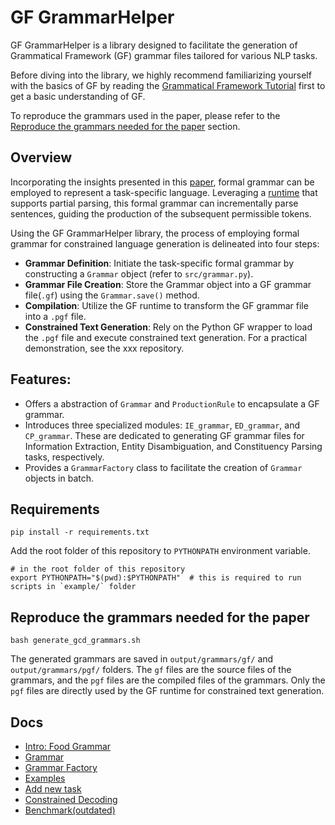 # GF GrammarHelper

GF GrammarHelper is a library designed to facilitate the generation of Grammatical Framework (GF) grammar files tailored for various NLP tasks.

Before diving into the library, we highly recommend familiarizing yourself with the basics of GF by reading the [Grammatical Framework Tutorial](https://www.grammaticalframework.org/doc/tutorial/gf-tutorial.html) first to get a basic understanding of GF.

To reproduce the grammars used in the paper, please refer to the [Reproduce the grammars needed for the paper](#reproduce-the-grammars-needed-for-the-paper) section.

## Overview

Incorporating the insights presented in this [paper](https://arxiv.org/abs/2305.13971), formal grammar can be employed to represent a task-specific language.
Leveraging a [runtime](https://www.grammaticalframework.org/doc/runtime-api.html#haskell) that supports partial parsing, this formal grammar can incrementally parse sentences, guiding the production of the subsequent permissible tokens.

Using the GF GrammarHelper library, the process of employing formal grammar for constrained language generation is delineated into four steps:

- **Grammar Definition**: Initiate the task-specific formal grammar by constructing a `Grammar` object (refer to `src/grammar.py`).
- **Grammar File Creation**: Store the Grammar object into a GF grammar file(`.gf`) using the `Grammar.save()` method.
- **Compilation**: Utilize the GF runtime to transform the GF grammar file into a `.pgf` file.
- **Constrained Text Generation**: Rely on the Python GF wrapper to load the `.pgf` file and execute constrained text generation. For a practical demonstration, see the xxx repository.

## Features:

- Offers a abstraction of `Grammar` and `ProductionRule` to encapsulate a GF grammar.
- Introduces three specialized modules: `IE_grammar`, `ED_grammar`, and `CP_grammar`. These are dedicated to generating GF grammar files for Information Extraction, Entity Disambiguation, and Constituency Parsing tasks, respectively.
- Provides a `GrammarFactory` class to facilitate the creation of `Grammar` objects in batch.


## Requirements


```shell
pip install -r requirements.txt
```

Add the root folder of this repository to `PYTHONPATH` environment variable.
```shell
# in the root folder of this repository
export PYTHONPATH="$(pwd):$PYTHONPATH"  # this is required to run scripts in `example/` folder
```


## Reproduce the grammars needed for the paper

```shell
bash generate_gcd_grammars.sh
```

The generated grammars are saved in `output/grammars/gf/` and `output/grammars/pgf/` folders.
The `gf` files are the source files of the grammars, and the `pgf` files are the compiled files of the grammars.
Only the `pgf` files are directly used by the GF runtime for constrained text generation.

## Docs

- [Intro: Food Grammar](docs/food_grammar.md)
- [Grammar](docs/grammar.md)
- [Grammar Factory](docs/grammar_factory.md)
- [Examples](docs/examples.md)
- [Add new task](docs/add_new_task.md)
- [Constrained Decoding](docs/constrained_decoding.md)
- [Benchmark(outdated)](docs/benchmark.md)
